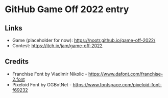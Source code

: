 # GitHub Game Off 2022 entry

## Links

* Game (placeholder for now): https://nootr.github.io/game-off-2022/
* Contest: https://itch.io/jam/game-off-2022


## Credits

* Franchise Font by Vladimir Nikolic - https://www.dafont.com/franchise-2.font
* Pixeloid Font by GGBotNet - https://www.fontspace.com/pixeloid-font-f69232
